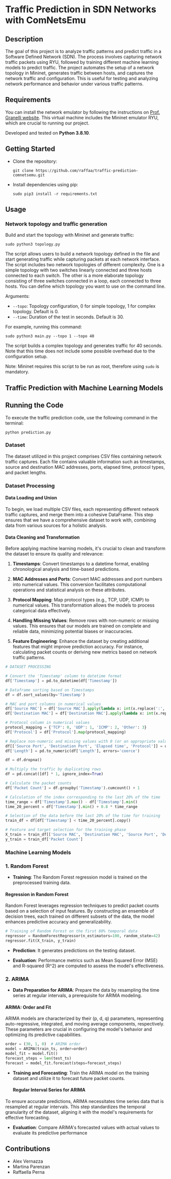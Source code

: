 # Traffic Prediction in SDN Networks with ComNetsEmu

## Description

The goal of this project is to analyze traffic patterns and predict traffic in a Software Defined Network (SDN). The process involves capturing network traffic packets using RYU, followed by training different machine learning models to predict traffic. The project automates the setup of a network topology in Mininet, generates traffic between hosts, and captures the network traffic and configuration. This is useful for testing and analyzing network performance and behavior under various traffic patterns.

## Requirements

You can install the network emulator by following the instructions on [Prof. Granelli website](https://www.granelli-lab.org/researches/relevant-projects/comnetsemu-labs). This virtual machine includes the Mininet emulator RYU, which are crucial to running our project.

Developed and tested on **Python 3.8.10**.

## Getting Started

* Clone the repository:
    ```
    git clone https://github.com/raffaa/traffic-prediction-comnetsemu.git
    ```
* Install dependencies using pip:
    ```
    sudo pip3 install -r requirements.txt
    ```

## Usage

### Network topology and traffic generation

Build and start the topology with Mininet and generate traffic:
```
sudo python3 topology.py
```
The script allows users to build a network topology defined in the file and start generating traffic while capturing packets at each network interface. The script includes two network topologies of different complexity. One is a simple topology with two switches linearly connected and three hosts connected to each switch. The other is a more elaborate topology consisting of three switches connected in a loop, each connected to three hosts. You can define which topology you want to use on the command line.

Arguments:
* ```--topo```: Topology configuration, 0 for simple topology, 1 for complex topology. Default is 0.
* ```--time```: Duration of the test in seconds. Default is 30.

For example, running this command:
```
sudo python3 main.py --topo 1 --topo 40
```
The script builds a complex topology and generates traffic for 40 seconds. Note that this time does not include some possible overhead due to the configuration setup.

Note: Mininet requires this script to be run as root, therefore using ```sudo``` is mandatory.

## Traffic Prediction with Machine Learning Models
## Running the Code

To execute the traffic prediction code, use the following command in the terminal:

```
python prediction.py
```

### Dataset

The dataset utilized in this project comprises CSV files containing network traffic captures. Each file contains valuable information such as timestamps, source and destination MAC addresses, ports, elapsed time, protocol types, and packet lengths.

### Dataset Processing

#### Data Loading and Union

To begin, we load multiple CSV files, each representing different network traffic captures, and merge them into a cohesive DataFrame. This step ensures that we have a comprehensive dataset to work with, combining data from various sources for a holistic analysis.

#### Data Cleaning and Transformation

Before applying machine learning models, it's crucial to clean and transform the dataset to ensure its quality and relevance:

1. **Timestamps**: Convert timestamps to a datetime format, enabling chronological analysis and time-based predictions.

2. **MAC Addresses and Ports**: Convert MAC addresses and port numbers into numerical values. This conversion facilitates computational operations and statistical analysis on these attributes.

3. **Protocol Mapping**: Map protocol types (e.g., TCP, UDP, ICMP) to numerical values. This transformation allows the models to process categorical data effectively.

4. **Handling Missing Values**: Remove rows with non-numeric or missing values. This ensures that our models are trained on complete and reliable data, minimizing potential biases or inaccuracies.

5. **Feature Engineering**: Enhance the dataset by creating additional features that might improve prediction accuracy. For instance, calculating packet counts or deriving new metrics based on network traffic patterns.

```python
# DATASET PROCESSING

# Convert the 'Timestamp' column to datetime format
df['Timestamp'] = pd.to_datetime(df['Timestamp'])

# Dataframe sorting based on Timestamps
df = df.sort_values(by='Timestamp')

# MAC and port columns in numerical values
df['Source MAC'] = df['Source MAC'].apply(lambda x: int(x.replace(':', ''), 16) if isinstance(x, str) else x)
df['Destination MAC'] = df['Destination MAC'].apply(lambda x: int(x.replace(':', ''), 16) if isinstance(x, str) else x)

# Protocol column in numerical values
protocol_mapping = {'TCP': 0, 'UDP': 1, 'ICMP': 2, 'Other': 3}
df['Protocol'] = df['Protocol'].map(protocol_mapping)

# Replace non-numeric and missing values with 0 (or an appropriate value)
df[['Source Port', 'Destination Port', 'Elapsed time', 'Protocol']] = df[['Source Port', 'Destination Port', 'Elapsed time', 'Protocol']].apply(pd.to_numeric, errors='coerce')
df['Length'] = pd.to_numeric(df['Length'], errors='coerce')

df = df.dropna()

# Multiply the traffic by duplicating rows
df = pd.concat([df] * 1, ignore_index=True)

# Calculate the packet counts
df['Packet Count'] = df.groupby('Timestamp').cumcount() + 1

# Calculation of the index corresponding to the last 20% of the time
time_range = df['Timestamp'].max() - df['Timestamp'].min()
time_20_percent = df['Timestamp'].min() + 0.8 * time_range

# Selection of the data before the last 20% of the time for training
train_df = df[df['Timestamp'] < time_20_percent].copy()

# Feature and target selection for the training phase
X_train = train_df[['Source MAC', 'Destination MAC', 'Source Port', 'Destination Port', 'Elapsed time', 'Protocol']]
y_train = train_df['Packet Count']
```


### Machine Learning Models

### 1. Random Forest

* **Training**: The Random Forest regression model is trained on the preprocessed training data.
  
#### Regression in Random Forest

Random Forest leverages regression techniques to predict packet counts based on a selection of input features. By constructing an ensemble of decision trees, each trained on different subsets of the data, the model enhances predictive accuracy and generalizability.

```python
# Training of Random Forest on the first 80% temporal data
regressor = RandomForestRegressor(n_estimators=100, random_state=42)
regressor.fit(X_train, y_train)
```


* **Prediction**: It generates predictions on the testing dataset.

* **Evaluation**: Performance metrics such as Mean Squared Error (MSE) and R-squared (R^2) are computed to assess the model's effectiveness.


### 2. ARIMA

* **Data Preparation for ARIMA**: Prepare the data by resampling the time series at regular intervals, a prerequisite for ARIMA modeling.

#### ARIMA: Order and Fit

ARIMA models are characterized by their (p, d, q) parameters, representing auto-regressive, integrated, and moving average components, respectively. These parameters are crucial in configuring the model's behavior and optimizing its predictive capabilities.

```python
order = (30, 1, 0)  # ARIMA order
model = ARIMA(train_ts, order=order)
model_fit = model.fit()
forecast_steps = len(test_ts)
forecast = model_fit.forecast(steps=forecast_steps)
```

  
* **Training and Forecasting**: Train the ARIMA model on the training dataset and utilize it to forecast future packet counts.

  #### Regular Interval Series for ARIMA

To ensure accurate predictions, ARIMA necessitates time series data that is resampled at regular intervals. This step standardizes the temporal granularity of the dataset, aligning it with the model's requirements for effective forecasting.

  
* **Evaluation**: Compare ARIMA's forecasted values with actual values to evaluate its predictive performance








## Contributions
* Alex Vernazza
* Martina Parenzan
* Raffaella Perna
